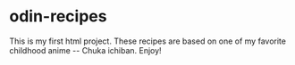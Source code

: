 # odin-recipes
This is my first html project. These recipes are based on one of my favorite childhood anime -- Chuka ichiban.
Enjoy!  
